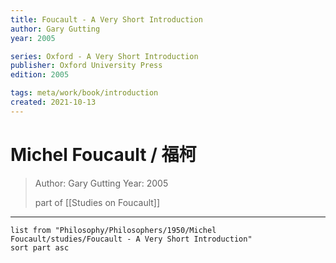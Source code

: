 ```yaml
---
title: Foucault - A Very Short Introduction
author: Gary Gutting
year: 2005

series: Oxford - A Very Short Introduction
publisher: Oxford University Press
edition: 2005

tags: meta/work/book/introduction
created: 2021-10-13
---
```


# Michel Foucault / 福柯
> Author: Gary Gutting
> Year: 2005
>
> part of [[Studies on Foucault]]

---

```dataview
list from "Philosophy/Philosophers/1950/Michel Foucault/studies/Foucault - A Very Short Introduction"
sort part asc
```

